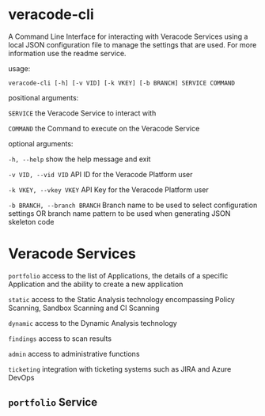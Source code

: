 # veracode-cli

A Command Line Interface for interacting with Veracode Services using a local
JSON configuration file to manage the settings that are used. For more
information use the readme service.

usage: 

`veracode-cli [-h] [-v VID] [-k VKEY] [-b BRANCH] SERVICE COMMAND`

positional arguments:

 `SERVICE`           the Veracode Service to interact with
 
 `COMMAND`           the Command to execute on the Veracode Service
 
optional arguments:

  `-h, --help`            show the help message and exit
  
  `-v VID, --vid VID`     API ID for the Veracode Platform user
  
  `-k VKEY, --vkey VKEY`  API Key for the Veracode Platform user
  
  `-b BRANCH, --branch BRANCH`
                        Branch name to be used to select configuration
                        settings OR branch name pattern to be used when
                        generating JSON skeleton code
                        
# Veracode Services

`portfolio`             access to the list of Applications, the details
                        of a specific Application and the ability to 
                        create a new application
                        
`static`                access to the Static Analysis technology 
                        encompassing Policy Scanning, Sandbox Scanning
                        and CI Scanning
                        
`dynamic`               access to the Dynamic Analysis technology

`findings`              access to scan results

`admin`                 access to administrative functions

`ticketing`             integration with ticketing systems such as JIRA and Azure DevOps

## `portfolio` Service
